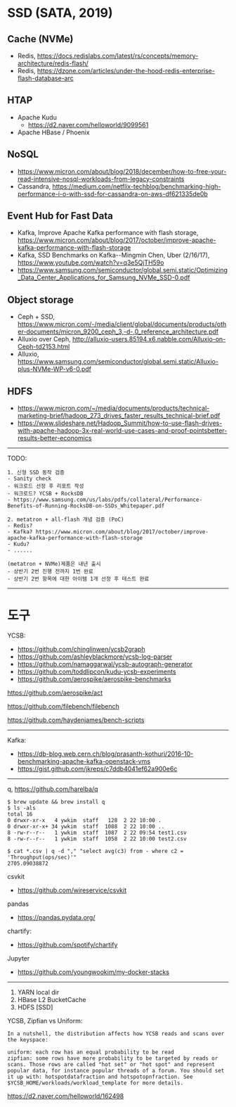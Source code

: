 # SSD (SATA, 2019)

## Cache (NVMe)
 * Redis, https://docs.redislabs.com/latest/rs/concepts/memory-architecture/redis-flash/
 * Redis, https://dzone.com/articles/under-the-hood-redis-enterprise-flash-database-arc

## HTAP
 * Apache Kudu
   - https://d2.naver.com/helloworld/9099561
 * Apache HBase / Phoenix

## NoSQL
  * https://www.micron.com/about/blog/2018/december/how-to-free-your-read-intensive-nosql-workloads-from-legacy-constraints
  * Cassandra, https://medium.com/netflix-techblog/benchmarking-high-performance-i-o-with-ssd-for-cassandra-on-aws-df621335de0b

## Event Hub for Fast Data 
 * Kafka, Improve Apache Kafka performance with flash storage, https://www.micron.com/about/blog/2017/october/improve-apache-kafka-performance-with-flash-storage
 * Kafka, SSD Benchmarks on Kafka--Mingmin Chen, Uber (2/16/17), https://www.youtube.com/watch?v=q3e5QjTH59o
 * https://www.samsung.com/semiconductor/global.semi.static/Optimizing_Data_Center_Applications_for_Samsung_NVMe_SSD-0.pdf

## Object storage
  * Ceph + SSD, https://www.micron.com/-/media/client/global/documents/products/other-documents/micron_9200_ceph_3,-d-,0_reference_architecture.pdf
  * Alluxio over Ceph, http://alluxio-users.85194.x6.nabble.com/Alluxio-on-Ceph-td2153.html
  * Alluxio, https://www.samsung.com/semiconductor/global.semi.static/Alluxio-plus-NVMe-WP-v6-0.pdf

## HDFS
  * https://www.micron.com/~/media/documents/products/technical-marketing-brief/hadoop_273_drives_faster_results_technical-brief.pdf
  * https://www.slideshare.net/Hadoop_Summit/how-to-use-flash-drives-with-apache-hadoop-3x-real-world-use-cases-and-proof-pointsbetter-results-better-economics

----
TODO:
```
1. 신형 SSD 동작 검증
- Sanity check
- 워크로드 선정 후 리포트 작성
- 워크로드? YCSB + RocksDB
- https://www.samsung.com/us/labs/pdfs/collateral/Performance-Benefits-of-Running-RocksDB-on-SSDs_Whitepaper.pdf

2. metatron + all-flash 개념 검증 (PoC)
- Redis? 
- Kafka? https://www.micron.com/about/blog/2017/october/improve-apache-kafka-performance-with-flash-storage
- Kudu? 
- ......

(metatron + NVMe)제품은 내년 출시
- 상반기 2번 진행 전까지 1번 완료
- 상반기 2번 항목에 대한 아이템 1개 선정 후 테스트 완료

```
----

# 도구

YCSB:
- https://github.com/chinglinwen/ycsb2graph
- https://github.com/ashleyblackmore/ycsb-log-parser
- https://github.com/namaggarwal/ycsb-autograph-generator
- https://github.com/toddlipcon/kudu-ycsb-experiments
- https://github.com/aerospike/aerospike-benchmarks

https://github.com/aerospike/act

https://github.com/filebench/filebench

https://github.com/haydenjames/bench-scripts

----
Kafka:
- https://db-blog.web.cern.ch/blog/prasanth-kothuri/2016-10-benchmarking-apache-kafka-openstack-vms
- https://gist.github.com/jkreps/c7ddb4041ef62a900e6c

----
q, https://github.com/harelba/q

```
$ brew update && brew install q
$ ls -als
total 16
0 drwxr-xr-x   4 ywkim  staff   128  2 22 10:00 .
0 drwxr-xr-x+ 34 ywkim  staff  1088  2 22 10:00 ..
8 -rw-r--r--   1 ywkim  staff  1087  2 22 09:54 test1.csv
8 -rw-r--r--   1 ywkim  staff  1058  2 22 10:00 test2.csv

$ cat *.csv | q -d "," "select avg(c3) from - where c2 = 'Throughput(ops/sec)'"
2705.09038872

```

csvkit
- https://github.com/wireservice/csvkit

pandas
- https://pandas.pydata.org/

chartify:
- https://github.com/spotify/chartify

Jupyter
- https://github.com/youngwookim/my-docker-stacks

----
1. YARN local dir
2. HBase L2 BucketCache
3. HDFS [SSD]

YCSB, Zipfian vs Uniform:
```
In a nutshell, the distribution affects how YCSB reads and scans over the keyspace:

uniform: each row has an equal probability to be read
zipfian: some rows have more probability to be targeted by reads or scans. Those rows are called "hot set" or "hot spot" and represent popular data, for instance popular threads of a forum. You should set it up with: hotspotdatafraction and hotspotopnfraction. See $YCSB_HOME/workloads/workload_template for more details.

```

https://d2.naver.com/helloworld/162498